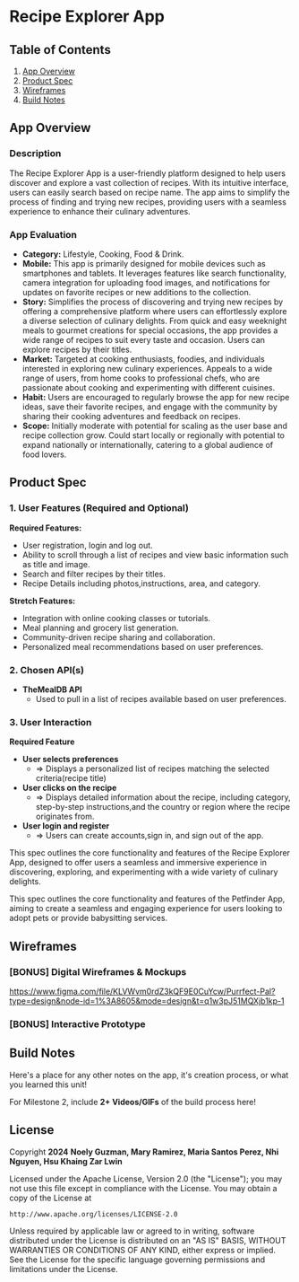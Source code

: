# Recipe Explorer App


## Table of Contents

1. [App Overview](#App-Overview)
2. [Product Spec](#Product-Spec)
3. [Wireframes](#Wireframes)
4. [Build Notes](#Build-Notes)

## App Overview

### Description

The Recipe Explorer App is a user-friendly platform designed to help users discover and explore a vast collection of recipes. With its intuitive interface, users can easily search based on recipe name. The app aims to simplify the process of finding and trying new recipes, providing users with a seamless experience to enhance their culinary adventures.

### App Evaluation

- **Category:** Lifestyle, Cooking, Food & Drink.
- **Mobile:** This app is primarily designed for mobile devices such as smartphones and tablets. It leverages features like search functionality, camera integration for uploading food images, and notifications for updates on favorite recipes or new additions to the collection.
- **Story:** Simplifies the process of discovering and trying new recipes by offering a comprehensive platform where users can effortlessly explore a diverse selection of culinary delights. From quick and easy weeknight meals to gourmet creations for special occasions, the app provides a wide range of recipes to suit every taste and occasion. Users can explore recipes by their titles.  
- **Market:** Targeted at cooking enthusiasts, foodies, and individuals interested in exploring new culinary experiences. Appeals to a wide range of users, from home cooks to professional chefs, who are passionate about cooking and experimenting with different cuisines.
- **Habit:** Users are encouraged to regularly browse the app for new recipe ideas, save their favorite recipes, and engage with the community by sharing their cooking adventures and feedback on recipes.
- **Scope:** Initially moderate with potential for scaling as the user base and recipe collection grow. Could start locally or regionally with potential to expand nationally or internationally, catering to a global audience of food lovers.

## Product Spec

### 1. User Features (Required and Optional)

**Required Features:**
- User registration, login and log out.
- Ability to scroll through a list of recipes and view basic information such as title and image. 
- Search and filter recipes by their titles.
- Recipe Details including photos,instructions, area, and category.


**Stretch Features:**
- Integration with online cooking classes or tutorials.
- Meal planning and grocery list generation.
- Community-driven recipe sharing and collaboration.
- Personalized meal recommendations based on user preferences.

### 2. Chosen API(s)

- **TheMealDB API**
  - Used to pull in a list of recipes available based on user preferences.


### 3. User Interaction

**Required Feature**

- **User selects preferences**
  - => Displays a personalized list of recipes matching the selected criteria(recipe title)
- **User clicks on the recipe**
  - => Displays detailed information about the recipe, including category, step-by-step instructions,and the country or region where the recipe originates from.
- **User login and register**
  - => Users can create accounts,sign in, and sign out of the app.

This spec outlines the core functionality and features of the Recipe Explorer App, designed to offer users a seamless and immersive experience in discovering, exploring, and experimenting with a wide variety of culinary delights.


This spec outlines the core functionality and features of the Petfinder App, aiming to create a seamless and engaging experience for users looking to adopt pets or provide babysitting services.
## Wireframes

<!-- Add picture of your hand sketched wireframes in this section -->


### [BONUS] Digital Wireframes & Mockups
https://www.figma.com/file/KLVWvm0rdZ3kQF9E0CuYcw/Purrfect-Pal?type=design&node-id=1%3A8605&mode=design&t=q1w3pJ51MQXjb1kp-1
### [BONUS] Interactive Prototype

## Build Notes

Here's a place for any other notes on the app, it's creation 
process, or what you learned this unit!  

For Milestone 2, include **2+ Videos/GIFs** of the build process here!

## License

Copyright **2024** **Noely Guzman, Mary Ramirez, Maria Santos Perez, Nhi Nguyen, Hsu Khaing Zar Lwin**

Licensed under the Apache License, Version 2.0 (the "License");
you may not use this file except in compliance with the License.
You may obtain a copy of the License at

    http://www.apache.org/licenses/LICENSE-2.0

Unless required by applicable law or agreed to in writing, software
distributed under the License is distributed on an "AS IS" BASIS,
WITHOUT WARRANTIES OR CONDITIONS OF ANY KIND, either express or implied.
See the License for the specific language governing permissions and
limitations under the License.
